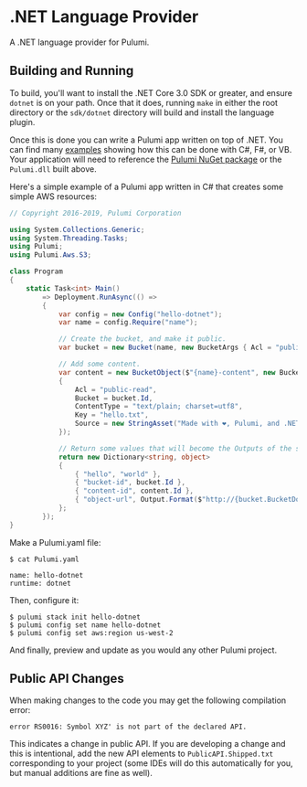 ﻿# .NET Language Provider

A .NET language provider for Pulumi.


## Building and Running

To build, you'll want to install the .NET Core 3.0 SDK or greater, and ensure
`dotnet` is on your path. Once that it does, running `make` in either the root
directory or the `sdk/dotnet` directory will build and install the language
plugin.

Once this is done you can write a Pulumi app written on top of .NET. You can find
many [examples](https://github.com/pulumi/examples) showing how this can be done with C#, F#, or VB.
Your application will need to reference the [Pulumi NuGet package](https://www.nuget.org/packages/Pulumi/)
or the `Pulumi.dll` built above.

Here's a simple example of a Pulumi app written in C# that creates some simple
AWS resources:

```c#
// Copyright 2016-2019, Pulumi Corporation

using System.Collections.Generic;
using System.Threading.Tasks;
using Pulumi;
using Pulumi.Aws.S3;

class Program
{
    static Task<int> Main()
        => Deployment.RunAsync(() =>
        {
            var config = new Config("hello-dotnet");
            var name = config.Require("name");

            // Create the bucket, and make it public.
            var bucket = new Bucket(name, new BucketArgs { Acl = "public-read" });

            // Add some content.
            var content = new BucketObject($"{name}-content", new BucketObjectArgs
            {
                Acl = "public-read",
                Bucket = bucket.Id,
                ContentType = "text/plain; charset=utf8",
                Key = "hello.txt",
                Source = new StringAsset("Made with ❤, Pulumi, and .NET"),
            });

            // Return some values that will become the Outputs of the stack.
            return new Dictionary<string, object>
            {
                { "hello", "world" },
                { "bucket-id", bucket.Id },
                { "content-id", content.Id },
                { "object-url", Output.Format($"http://{bucket.BucketDomainName}/{content.Key}") },
            };
        });
}
```

Make a Pulumi.yaml file:

```
$ cat Pulumi.yaml

name: hello-dotnet
runtime: dotnet
```

Then, configure it:

```
$ pulumi stack init hello-dotnet
$ pulumi config set name hello-dotnet
$ pulumi config set aws:region us-west-2
```

And finally, preview and update as you would any other Pulumi project.


## Public API Changes

When making changes to the code you may get the following compilation
error:

```
error RS0016: Symbol XYZ' is not part of the declared API.
```

This indicates a change in public API. If you are developing a change
and this is intentional, add the new API elements to
`PublicAPI.Shipped.txt` corresponding to your project (some IDEs
will do this automatically for you, but manual additions are fine as
well).

